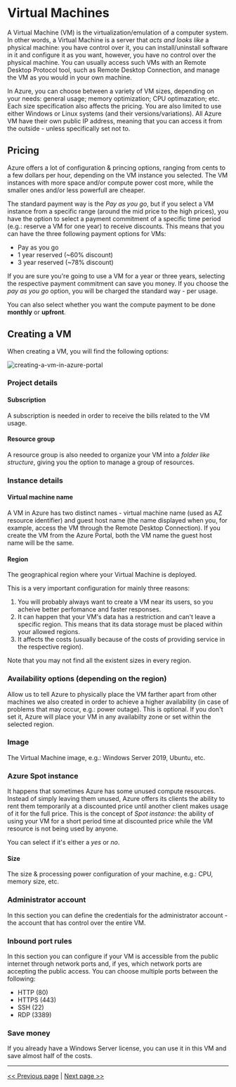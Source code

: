 # Virtual Machines
A Virtual Machine (VM) is the virtualization/emulation of a computer system. In other words, a Virtual Machine is a server that _acts and looks like_ a physical machine: you have control over it, you can install/uninstall software in it and configure it as you want, however, you have no control over the physical machine. You can usually access such VMs with an Remote Desktop Protocol tool, such as Remote Desktop Connection, and manage the VM as you would in your own machine.

In Azure, you can choose between a variety of VM sizes, depending on your needs: general usage; memory optimization; CPU optimazation; etc.
Each size specification also affects the pricing. You are also limited to use either Windows or Linux systems (and their versions/variations).
All Azure VM have their own public IP address, meaning that you can access it from the outside - unless specifically set not to.

## Pricing
Azure offers a lot of configuration & princing options, ranging from cents to a few dollars per hour, depending on the VM instance you selected.
The VM instances with more space and/or compute power cost more, while the smaller ones and/or less powerfull are cheaper.

The standard payment way is the _Pay as you go_, but if you select a VM instance from a specific range (around the mid price to the high prices), you have the option to select a payment commitment of a specific time period (e.g.: reserve a VM for one year) to receive discounts.
This means that you can have the three following payment options for VMs:
* Pay as you go
* 1 year reserved (~60% discount)
* 3 year reserved (~78% discount)

If you are sure you're going to use a VM for a year or three years, selecting the respective payment commitment can save you money.
If you choose the _pay as you go_ option, you will be charged the standard way - per usage.

You can also select whether you want the compute payment to be done **monthly** or **upfront**.

## Creating a VM

When creating a VM, you will find the following options:

![creating-a-vm-in-azure-portal](https://user-images.githubusercontent.com/13342183/135273657-92c11607-de48-48aa-9174-52568482a9b7.png)

### Project details

#### Subscription
A subscription is needed in order to receive the bills related to the VM usage.

####  Resource group
 A resource group is also needed to organize your VM into a _folder like structure_, giving you the option to manage a group of resources.

### Instance details

#### Virtual machine name

A VM in Azure has two distinct names - virtual machine name (used as AZ resource identifier) and guest host name (the name displayed when you, for example, access the VM through the Remote Desktop Connection). If you create the VM from the Azure Portal, both the VM name the guest host name will be the same.

#### Region

The geographical region where your Virtual Machine is deployed.

This is a very important configuration for mainly three reasons:
1) You will probably always want to create a VM near its users, so you acheive better perfomance and faster responses.
2) It can happen that your VM's data has a restriction and can't leave a specific region. This means that its data storage must be placed within your allowed regions.
3) It affects the costs (usually because of the costs of providing service in the respective region).

Note that you may not find all the existent sizes in every region.

### Availability options (depending on the region)

Allow us to tell Azure to physically place the VM farther apart from other machines we also created in order to achieve a higher availability (in case of problems that may occur, e.g.: power outage). This is optional. If you don't set it, Azure will place your VM in any availabilty zone or set within the selected region.

### Image

The Virtual Machine image, e.g.: Windows Server 2019, Ubuntu, etc.

### Azure Spot instance

It happens that sometimes Azure has some unused compute resources. Instead of simply leaving them unused, Azure offers its clients the ability to rent them temporarily at a discounted price until another client makes usage of it for the full price. This is the concept of _Spot instance_: the ability of using your VM for a short period time at discounted price while the VM resource is not being used by anyone.

You can select if it's either a _yes_ or _no_.

#### Size

The size & processing power configuration of your machine, e.g.: CPU, memory size, etc.

### Administrator account

In this section you can define the credentials for the administrator account - the account that has control over the entire VM.


### Inbound port rules

In this section you can configure if your VM is accessible from the public internet through network ports and, if yes, which network ports are accepting the public access.
You can choose multiple ports between the following:
* HTTP (80)
* HTTPS (443)
* SSH (22)
* RDP (3389)


### Save money

If you already have a Windows Server license, you can use it in this VM and save almost half of the costs.

---

[<< Previous page](skills-measured.md)
|
[Next page >>](www.google.com)
